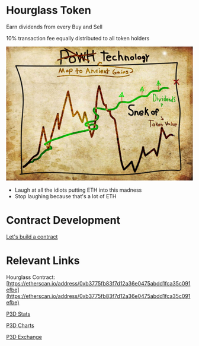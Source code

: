 # Hourglass Token

Earn dividends from every Buy and Sell 

10% transaction fee equally distributed to all token holders

![Map to Ancient Gains](./images/map-to-ancient-gains.jpg "Map to Ancient Gains")

* Laugh at all the idiots putting ETH into this madness
* Stop laughing because that's a lot of ETH

# Contract Development
[Let's build a contract](./contract)

# Relevant Links
Hourglass Contract: [https://etherscan.io/address/0xb3775fb83f7d12a36e0475abdd1fca35c091efbe](https://etherscan.io/address/0xb3775fb83f7d12a36e0475abdd1fca35c091efbe)

[P3D Stats](https://powh3d.eu)

[P3D Charts](https://p3dcharts.com)

[P3D Exchange](https://powh.io/?masternode=0xf189bda172ddc4b6250b8c2cfbc174af18d3ad29)